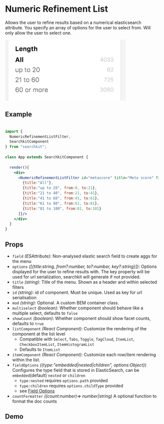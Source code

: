 # Numeric Refinement List
Allows the user to refine results based on a numerical elasticsearch attribute. You specify an array of options for the user to select from. Will only allow the user to select one.

<img src="./assets/numeric-itemlist.png" height="200px"/>

## Example

```jsx

import {
  NumericRefinementListFilter,
  SearchkitComponent
} from "searchkit";

class App extends SearchkitComponent {

  render(){
    <div>
      <NumericRefinementListFilter id="metascore" title="Meta score" field="metaScore" options={[
        {title:"All"},
        {title:"up to 20", from:0, to:21},
        {title:"21 to 40", from:21, to:41},
        {title:"41 to 60", from:41, to:61},
        {title:"61 to 80", from:61, to:81},
        {title:"81 to 100", from:81, to:101}
      ]}/>
    </div>
  }
}
```
## Props
- `field` *(ESAttribute)*: Non-analysed elastic search field to create aggs for the menu
- `options` *([{title:string, from?:number, to?:number, key?:string}])*: Options displayed for the user to refine results with. The key property will be used for url serialization, searchkit will generate if not provided.
- `title` *(string)*: Title of the menu. Shown as a header and within selected filters
- `id` *(string)*: id of component. Must be unique. Used as key for url serialisation
- `mod` *(string)*: Optional. A custom BEM container class.
- `multiselect` *(boolean)*: Whether component should behave like a multiple select, defaults to `false`
- `showCount` *(boolean)*: Whether component should show facet counts, defaults to `true`
- `listComponent` *(React Component)*: Customize the rendering of the component at the list level
  - Compatible with `Select`, `Tabs`, `Toggle`, `TagCloud`, `ItemList`, `CheckboxItemList`, `ItemHistogramList`
  - Defaults to `ItemList`
- `itemComponent` *(React Component)*: Customize each row/item rendering within the list.
- `fieldOptions` *({type:"embedded|nested|children", options:Object})* Configures the type field that is stored in ElasticSearch, can be `embedded`(default) `nested` or `children`
  - `type:nested` requires `options.path` provided
  - `type:children` requires `options.childType` provided
  - see [Field Options](../../core/FieldOptions.md)
- `countFormatter` *((count:number)=> number|string)* A optional function to format the doc counts



## Demo
[](codepen://searchkit/bEgERB?height=800&theme=0)
